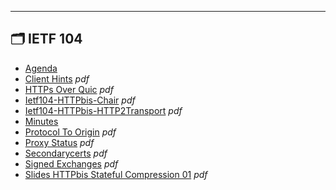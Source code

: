 

---

## 🗂️ IETF 104

- [Agenda](agenda.md) 
- [Client Hints](client-hints.pdf) _pdf_
- [HTTPs Over Quic](HTTPS-over-QUIC.pdf) _pdf_
- [Ietf104-HTTPbis-Chair](IETF104-HTTPBIS-Chair.pdf) _pdf_
- [Ietf104-HTTPbis-HTTP2Transport](IETF104-HTTPBIS-HTTP2Transport.pdf) _pdf_
- [Minutes](minutes.md) 
- [Protocol To Origin](protocol-to-origin.pdf) _pdf_
- [Proxy Status](proxy-status.pdf) _pdf_
- [Secondarycerts](SecondaryCerts.pdf) _pdf_
- [Signed Exchanges](signed-exchanges.pdf) _pdf_
- [Slides HTTPbis Stateful Compression 01](slides-httpbis-stateful-compression-01.pdf) _pdf_